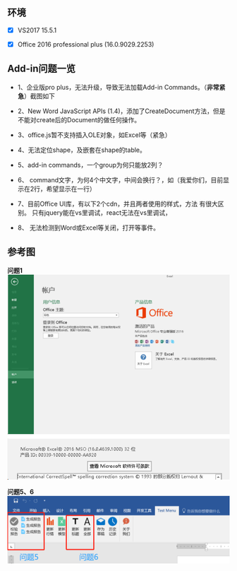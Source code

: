 
## 环境
- [x]  VS2017 15.5.1
- [x]  Office 2016 professional plus (16.0.9029.2253)


## Add-in问题一览

-  1、企业版pro plus，无法升级，导致无法加载Add-in Commands。（**非常紧急**）截图如下

-  2、New Word JavaScript APIs (1.4)，添加了CreateDocument方法，但是不能对create后的Document的做任何操作。

-  3、office.js暂不支持插入OLE对象，如Excel等（紧急）

-  4、无法定位shape，及嵌套在shape的table。

-  5、add-in commands，一个group为何只能放2列？

-  6、 command文字，为何4个中文字，中间会换行？，如（我爱你们，目前显示在2行，希望显示在一行）

-  7、目前Office UI库，有以下2个cdn，并且两者使用的样式，方法 有很大区别。
      只有jquery能在vs里调试，react无法在vs里调试，

-  8、 无法检测到Word或Excel等关闭，打开等事件。
      
## 参考图
**问题1**
<img src="https://raw.githubusercontent.com/office-add-ins/AddinDemo/master/version1.png"  alt="图片描述文字"/>
<img src="https://raw.githubusercontent.com/office-add-ins/AddinDemo/master/version2.png"  alt="图片描述文字"/>


**问题5、6**
<img src="https://raw.githubusercontent.com/office-add-ins/AddinDemo/master/menu.png"  alt="图片描述文字"/>
